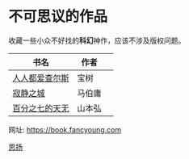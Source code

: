 # 不可思议的作品

收藏一些小众不好找的**科幻**神作，应该不涉及版权问题。

| 书名 | 作者 |     |
| ---- | ---- | --- |
| [人人都爱查尔斯](人人都爱查尔斯.md) | 宝树 | |
| [寂静之城](寂静之城.md) | 马伯庸 | |
| [百分之七的天无](百分之七的天无.md) | 山本弘 | |



网址: https://book.fancyoung.com

[思扬](https://fancyoung.com)
